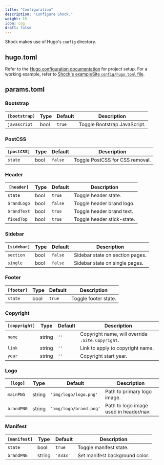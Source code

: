```yaml
---
title: "Configuration"
description: "Configure Shock."
weight: 15
icon: cog
draft: false
---
```


Shock makes use of Hugo's `config` directory.

## hugo.toml
Refer to the [Hugo configuration documentation](https://gohugo.io/getting-started/configuration/) for project setup. For a working example, refer to [Shock's exampleSite `config/hugo.toml` file](https://codeberg.org/aao-fyi/shock/src/branch/main/exampleSite/config/_default/hugo.toml).

## params.toml

### Bootstrap

| `[bootstrap]` | Type | Default | Description |
| ------------- | ---- | ------- | ----------- |
| `javascript` | bool | `true` | Toggle Bootstrap JavaScript. |

### PostCSS

| `[postCSS]` | Type | Default | Description |
| ----------- | ---- | ------- | ----------- |
| `state` | bool | `false` | Toggle PostCSS for CSS removal. |

### Header

| `[header]` | Type | Default | Description |
| ---------- | ---- | ------- | ----------- |
| `state` | bool | `true` | Toggle header state. |
| `brandLogo` | bool | `false` | Toggle header brand logo. |
| `brandText` | bool | `true` | Toggle header brand text. |
| `fixedTop` | bool | `true` | Toggle header stick-state. |

### Sidebar

| `[sidebar]` | Type | Default | Description |
| ----------- | ---- | ------- | ----------- |
| `section` | bool | `false` | Sidebar state on section pages. |
| `single` | bool | `false` | Sidebar state on single pages. |

### Footer

| `[footer]` | Type | Default | Description |
| ---------- | ---- | ------- | ----------- |
| `state` | bool | `true` | Toggle footer state. |

### Copyright

| `[copyright]` | Type | Default | Description |
| ------------- | ---- | ------- | ----------- |
| `name` | string | `''` | Copyright name, will override `.Site.Copyright`. |
| `link` | string | `''` | Link to apply to copyright name. |
| `year` | string | `''` | Copyright start year. |

### Logo

| `[logo]` | Type | Default | Description |
| -------- | ---- | ------- | ----------- |
| `mainPNG` | string | `'img/logo/logo.png'` | Path to primary logo image. |
| `brandPNG` | string | `'img/logo/brand.png'` | Path to logo image used in header/nav. |

### Manifest

| `[manifest]` | Type | Default | Description |
| ------------ | ---- | ------- | ----------- |
| `state` | bool | `true` | Toggle manifest state. |
| `brandPNG` | string | `'#333'` | Set manifest background color. |
